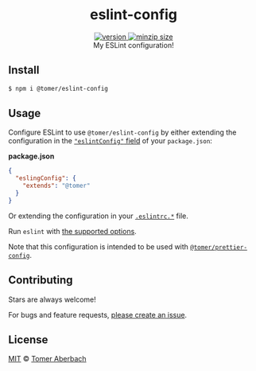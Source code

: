 <h1 align="center">
  eslint-config
</h1>

<div align="center">
  <a href="https://npmjs.org/package/eslint-config">
    <img src="https://badgen.now.sh/npm/v/eslint-config" alt="version" />
  </a>
  <a href="https://bundlephobia.com/result?p=@tomer/eslint-config">
    <img src="https://badgen.net/bundlephobia/minzip/@tomer/eslint-config" alt="minzip size" />
  </a>
</div>

<div align="center">
  My ESLint configuration!
</div>

## Install

```sh
$ npm i @tomer/eslint-config
```

## Usage

Configure ESLint to use `@tomer/eslint-config` by either extending the
configuration in the
[`"eslintConfig"` field](https://eslint.org/docs/developer-guide/shareable-configs#using-a-shareable-config)
of your `package.json`:

**package.json**

```json
{
  "eslingConfig": {
    "extends": "@tomer"
  }
}
```

Or extending the configuration in your
[`.eslintrc.*`](https://eslint.org/docs/user-guide/configuring#configuration-file-formats)
file.

Run `eslint` with
[the supported options](https://eslint.org/docs/user-guide/command-line-interface#options).

Note that this configuration is intended to be used with
[`@tomer/prettier-config`](https://github.com/TomerAberbach/prettier-config).

## Contributing

Stars are always welcome!

For bugs and feature requests,
[please create an issue](https://github.com/TomerAberbach/eslint-config/issues/new).

## License

[MIT](https://github.com/TomerAberbach/eslint-config/blob/main/license) ©
[Tomer Aberbach](https://github.com/TomerAberbach)
